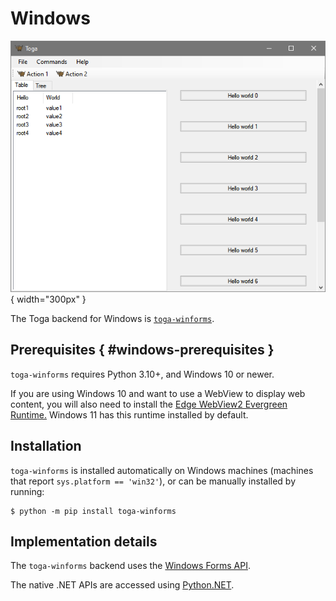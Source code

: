 # Windows

![image](../images/winforms.png){ width="300px" } <!-- TODO: Update alt text -->

The Toga backend for Windows is [`toga-winforms`](https://github.com/beeware/toga/tree/main/winforms).

## Prerequisites  { #windows-prerequisites }

`toga-winforms` requires Python 3.10+, and Windows 10 or newer.

If you are using Windows 10 and want to use a WebView to display web content, you will also need to install the [Edge WebView2 Evergreen Runtime.](https://developer.microsoft.com/en-us/microsoft-edge/webview2/#download) Windows 11 has this runtime installed by default.

## Installation

`toga-winforms` is installed automatically on Windows machines (machines that report `sys.platform == 'win32'`), or can be manually installed by running:

```console
$ python -m pip install toga-winforms
```

## Implementation details

The `toga-winforms` backend uses the [Windows Forms API](https://learn.microsoft.com/en-us/dotnet/desktop/winforms/?view=netdesktop-8.0).

The native .NET APIs are accessed using [Python.NET](http://pythonnet.github.io).

